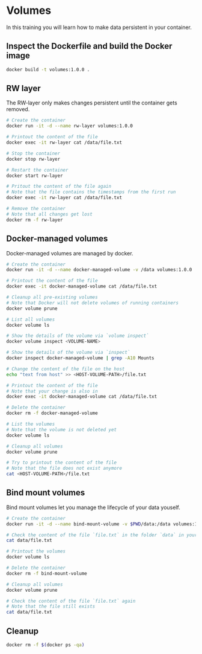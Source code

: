 # Volumes

In this training you will learn how to make data persistent in your container.

## Inspect the Dockerfile and build the Docker image

```bash
docker build -t volumes:1.0.0 .
```

## RW layer

The RW-layer only makes changes persistent until the container gets removed.

```bash
# Create the container
docker run -it -d --name rw-layer volumes:1.0.0

# Printout the content of the file
docker exec -it rw-layer cat /data/file.txt

# Stop the container
docker stop rw-layer

# Restart the container
docker start rw-layer

# Pritout the content of the file again
# Note that the file contains the timestamps from the first run
docker exec -it rw-layer cat /data/file.txt

# Remove the container
# Note that all changes get lost
docker rm -f rw-layer
```

## Docker-managed volumes

Docker-managed volumes are managed by docker.

```bash
# Create the container
docker run -it -d --name docker-managed-volume -v /data volumes:1.0.0

# Printout the content of the file
docker exec -it docker-managed-volume cat /data/file.txt

# Cleanup all pre-existing volumes
# Note that Docker will not delete volumes of running containers
docker volume prune

# List all volumes
docker volume ls

# Show the details of the volume via `volume inspect`
docker volume inspect <VOLUME-NAME>

# Show the details of the volume via `inspect`
docker inspect docker-managed-volume | grep -A10 Mounts

# Change the content of the file on the host
echo "text from host" >> <HOST-VOLUME-PATH>/file.txt

# Printout the content of the file
# Note that your change is also in
docker exec -it docker-managed-volume cat /data/file.txt

# Delete the container
docker rm -f docker-managed-volume 

# List the volumes
# Note that the volume is not deleted yet
docker volume ls

# Cleanup all volumes
docker volume prune

# Try to printout the content of the file
# Note that the file does not exist anymore
cat <HOST-VOLUME-PATH>/file.txt
```

## Bind mount volumes

Bind mount volumes let you manage the lifecycle of your data youself.

```bash
# Create the container
docker run -it -d --name bind-mount-volume -v $PWD/data:/data volumes:1.0.0

# Check the content of the file `file.txt` in the folder `data` in your current directory
cat data/file.txt

# Printout the volumes
docker volume ls

# Delete the container
docker rm -f bind-mount-volume

# Cleanup all volumes
docker volume prune

# Check the content of the file `file.txt` again
# Note that the file still exists 
cat data/file.txt
```

## Cleanup

```bash
docker rm -f $(docker ps -qa)
```
